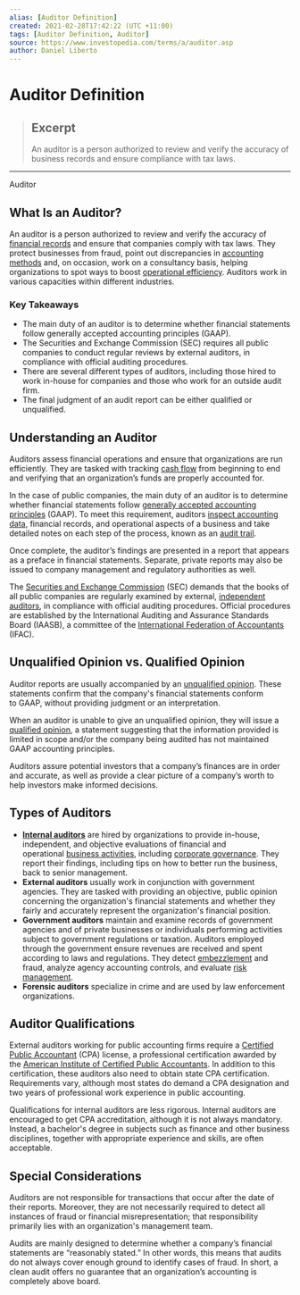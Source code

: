 ```yaml
---
alias: [Auditor Definition]
created: 2021-02-28T17:42:22 (UTC +11:00)
tags: [Auditor Definition, Auditor]
source: https://www.investopedia.com/terms/a/auditor.asp
author: Daniel Liberto
---
```


# Auditor Definition

> ## Excerpt
> An auditor is a person authorized to review and verify the accuracy of business records and ensure compliance with tax laws.

---

Auditor
## What Is an Auditor?

An auditor is a person authorized to review and verify the accuracy of [financial records](https://www.investopedia.com/terms/a/accounting-records.asp) and ensure that companies comply with tax laws. They protect businesses from fraud, point out discrepancies in [accounting methods](https://www.investopedia.com/terms/a/accountingmethod.asp) and, on occasion, work on a consultancy basis, helping organizations to spot ways to boost [operational efficiency](https://www.investopedia.com/terms/o/operationalefficiency.asp). Auditors work in various capacities within different industries.

### Key Takeaways

-   The main duty of an auditor is to determine whether financial statements follow generally accepted accounting principles (GAAP).
-   The Securities and Exchange Commission (SEC) requires all public companies to conduct regular reviews by external auditors, in compliance with official auditing procedures.
-   There are several different types of auditors, including those hired to work in-house for companies and those who work for an outside audit firm.
-   The final judgment of an audit report can be either qualified or unqualified.

## Understanding an Auditor

Auditors assess financial operations and ensure that organizations are run efficiently. They are tasked with tracking [cash flow](https://www.investopedia.com/terms/c/cashflow.asp) from beginning to end and verifying that an organization’s funds are properly accounted for.

In the case of public companies, the main duty of an auditor is to determine whether financial statements follow [generally accepted accounting principles](https://www.investopedia.com/terms/g/gaap.asp) (GAAP). To meet this requirement, auditors [inspect accounting data](https://www.investopedia.com/terms/a/account-analysis.asp), financial records, and operational aspects of a business and take detailed notes on each step of the process, known as an [audit trail](https://www.investopedia.com/terms/a/audittrail.asp).

Once complete, the auditor’s findings are presented in a report that appears as a preface in financial statements. Separate, private reports may also be issued to company management and regulatory authorities as well.

The [Securities and Exchange Commission](https://www.investopedia.com/terms/s/sec.asp) (SEC) demands that the books of all public companies are regularly examined by external, [independent auditors](https://www.investopedia.com/terms/i/independentauditor.asp), in compliance with official auditing procedures. Official procedures are established by the International Auditing and Assurance Standards Board (IAASB), a committee of the [International Federation of Accountants](https://www.investopedia.com/terms/i/international-federation-of-accountants.asp) (IFAC). 

## Unqualified Opinion vs. Qualified Opinion

Auditor reports are usually accompanied by an [unqualified opinion](https://www.investopedia.com/terms/u/unqualified-opinion.asp). These statements confirm that the company's financial statements conform to GAAP, without providing judgment or an interpretation.

When an auditor is unable to give an unqualified opinion, they will issue a [qualified opinion](https://www.investopedia.com/terms/q/qualifiedopinion.asp), a statement suggesting that the information provided is limited in scope and/or the company being audited has not maintained GAAP accounting principles. 

Auditors assure potential investors that a company’s finances are in order and accurate, as well as provide a clear picture of a company’s worth to help investors make informed decisions.

## Types of Auditors

-   **[Internal auditors](https://www.investopedia.com/terms/i/internalauditor.asp)** are hired by organizations to provide in-house, independent, and objective evaluations of financial and operational [business activities](https://www.investopedia.com/terms/b/business-activities.asp), including [corporate governance](https://www.investopedia.com/terms/c/corporategovernance.asp). They report their findings, including tips on how to better run the business, back to senior management.
-   **External auditors** usually work in conjunction with government agencies. They are tasked with providing an objective, public opinion concerning the organization's financial statements and whether they fairly and accurately represent the organization's financial position.
-   **Government auditors** maintain and examine records of government agencies and of private businesses or individuals performing activities subject to government regulations or taxation. Auditors employed through the government ensure revenues are received and spent according to laws and regulations. They detect [embezzlement](https://www.investopedia.com/terms/e/embezzlement.asp) and fraud, analyze agency accounting controls, and evaluate [risk management](https://www.investopedia.com/terms/r/riskmanagement.asp).
-   **Forensic auditors** specialize in crime and are used by law enforcement organizations.

## Auditor Qualifications

External auditors working for public accounting firms require a [Certified Public Accountant](https://www.investopedia.com/terms/c/cpa.asp) (CPA) license, a professional certification awarded by the [American Institute of Certified Public Accountants](https://www.investopedia.com/terms/a/american-institute-of-certified-public-accountants.asp). In addition to this certification, these auditors also need to obtain state CPA certification. Requirements vary, although most states do demand a CPA designation and two years of professional work experience in public accounting.

Qualifications for internal auditors are less rigorous. Internal auditors are encouraged to get CPA accreditation, although it is not always mandatory. Instead, a bachelor's degree in subjects such as finance and other business disciplines, together with appropriate experience and skills, are often acceptable.

## Special Considerations

Auditors are not responsible for transactions that occur after the date of their reports. Moreover, they are not necessarily required to detect all instances of fraud or financial misrepresentation; that responsibility primarily lies with an organization's management team.

Audits are mainly designed to determine whether a company’s financial statements are “reasonably stated.” In other words, this means that audits do not always cover enough ground to identify cases of fraud. In short, a clean audit offers no guarantee that an organization’s accounting is completely above board.
